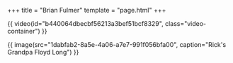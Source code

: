 +++
title = "Brian Fulmer"
template = "page.html"
+++

{{ video(id="b440064dbecbf56213a3bef51bcf8329", class="video-container") }}

<div class="image-grid">
    {{ image(src="1dabfab2-8a5e-4a06-a7e7-991f056bfa00", caption="Rick's Grandpa Floyd Long") }}
</div>
